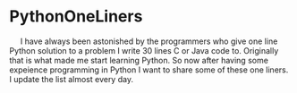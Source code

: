 # PythonOneLiners
&nbsp;&nbsp;&nbsp;&nbsp;&nbsp;I have always been astonished by the programmers who give one line Python solution to a problem I write 30 lines C or Java code to. 
Originally that is what made me start learning Python. So now after having some expeience programming in Python I want to share some of these one liners.
I update the list almost every day. 
